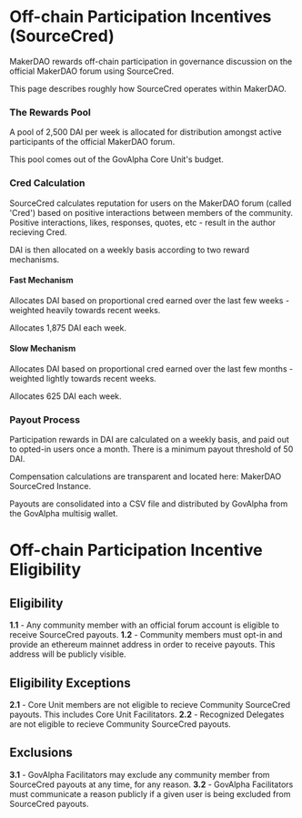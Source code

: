 # Off-chain Participation Incentives (SourceCred)

MakerDAO rewards off-chain participation in governance discussion on the official MakerDAO forum using SourceCred.

This page describes roughly how SourceCred operates within MakerDAO.

### The Rewards Pool

A pool of 2,500 DAI per week is allocated for distribution amongst active participants of the official MakerDAO forum.

This pool comes out of the GovAlpha Core Unit's budget.

### Cred Calculation

SourceCred calculates reputation for users on the MakerDAO forum (called 'Cred') based on positive interactions between members of the community. Positive interactions, likes, responses, quotes, etc - result in the author recieving Cred.

DAI is then allocated on a weekly basis according to two reward mechanisms.

#### Fast Mechanism

Allocates DAI based on proportional cred earned over the last few weeks - weighted heavily towards recent weeks. 

Allocates 1,875 DAI each week.

#### Slow Mechanism

Allocates DAI based on proportional cred earned over the last few months - weighted lightly towards recent weeks. 

Allocates 625 DAI each week.

### Payout Process

Participation rewards in DAI are calculated on a weekly basis, and paid out to opted-in users once a month. There is a minimum payout threshold of 50 DAI.

Compensation calculations are transparent and located here: MakerDAO SourceCred Instance.

Payouts are consolidated into a CSV file and distributed by GovAlpha from the GovAlpha multisig wallet.


# Off-chain Participation Incentive Eligibility

## Eligibility
**1.1** - Any community member with an official forum account is eligible to receive SourceCred payouts.
**1.2** - Community members must opt-in and provide an ethereum mainnet address in order to receive payouts. This address will be publicly visible.

## Eligibility Exceptions
**2.1** - Core Unit members are not eligible to recieve Community SourceCred payouts. This includes Core Unit Facilitators.
**2.2** - Recognized Delegates are not eligible to recieve Community SourceCred payouts.

## Exclusions
**3.1** - GovAlpha Facilitators may exclude any community member from SourceCred payouts at any time, for any reason. 
**3.2** - GovAlpha Facilitators must communicate a reason publicly if a given user is being excluded from SourceCred payouts.